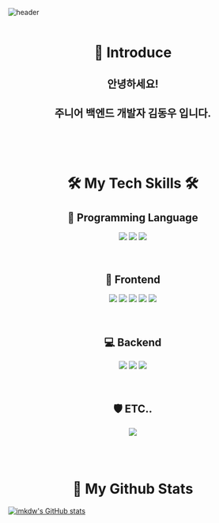 ![header](https://capsule-render.vercel.app/api?type=waving&color=auto&height=300&section=header&text=Hello!%20I'm%20Dongwoo-Kim&fontSize=60)
<br>
<br>

<div align="center">
  <h1>👋 Introduce </h1>
</div>
<div align="center">
  <h2>안녕하세요!</h2>
</div>
<div align="center">
  <h2>주니어 백엔드 개발자 김동우 입니다.</h2>
</div>
<br>
<br>
<br>
<div align="center">
  <h1>🛠 My Tech Skills 🛠</h1>
  <h2>💬 Programming Language</h2>
  <img src="https://img.shields.io/badge/Typescript-3178C6?style=flat-square&logo=typescript&logoColor=white"/>
  <img src="https://img.shields.io/badge/Javascript-F7DF1E?style=flat-square&logo=javascript&logoColor=white"/>
  <img src="https://img.shields.io/badge/Python-white?style=flat-square&logo=python&
  logoColor=white"/>
  <br>
  <br>
  <br>
  <h2>🎨 Frontend</h2>
  <img src="https://img.shields.io/badge/HTML-E34F26?style=flat-square&logo=html5&logoColor=white"/>
  <img src="https://img.shields.io/badge/CSS-1572B6?style=flat-square&logo=css3&logoColor=white"/>  
  <img src="https://img.shields.io/badge/Sass-CC6699?style=flat-square&logo=sass&logoColor=white"/>
  <img src="https://img.shields.io/badge/React-61DAFB?style=flat-square&logo=react&logoColor=white"/>
  <img src="https://img.shields.io/badge/Recoil-000000?style=flat-square&logo=Coil&
  logoColor=white"/>
  <br>
  <br>
  <br>
  <h2>💻 Backend</h2>
  <img src="https://img.shields.io/badge/Express-000000?style=flat-square&logo=express&logoColor=white"/>
  <img src="https://img.shields.io/badge/Mysql-4479A1?style=flat-square&logo=mysql&logoColor=white"/>  
  <img src="https://img.shields.io/badge/AWS-232F3E?style=flat-square&logo=amazon aws&logoColor=white"/>  
  <br>
  <br>
  <br>
  <h2>🛡 ETC..</h2>
  <img src="https://img.shields.io/badge/Node.js-339933?style=flat-square&logo=node.js&logoColor=white"/>  
</div>
<br>
<br>
<br>
<div align="center">
  <h1>🎫 My Github Stats</h1>
</div>

[![imkdw's GitHub stats](https://github-readme-stats.vercel.app/api?username=imkdw&show_icon=true&theme=onedark)](https://github.com/imkdw)
